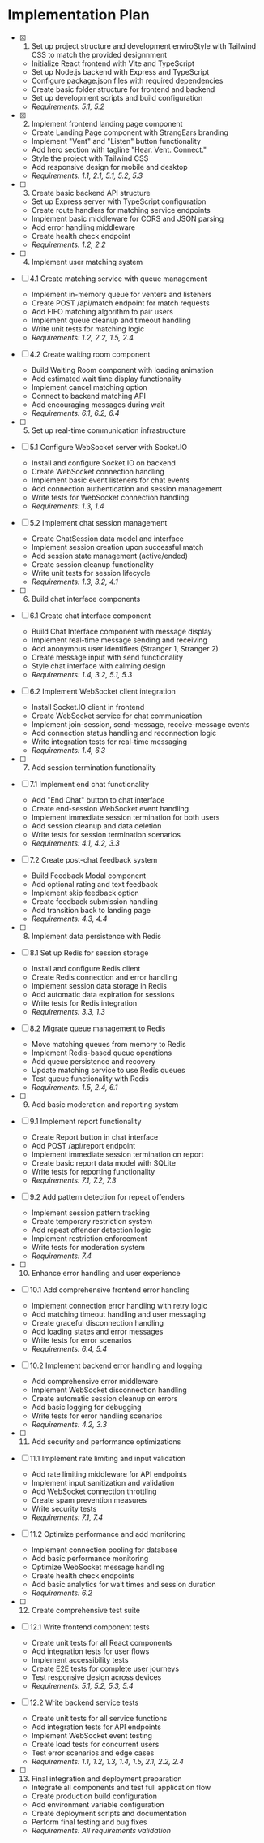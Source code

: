 # Implementation Plan

- [x] 1. Set up project structure and development enviroStyle with Tailwind CSS to match the provided designnment
  - Initialize React frontend with Vite and TypeScript
  - Set up Node.js backend with Express and TypeScript
  - Configure package.json files with required dependencies
  - Create basic folder structure for frontend and backend
  - Set up development scripts and build configuration
  - _Requirements: 5.1, 5.2_

- [x] 2. Implement frontend landing page component
  - Create Landing Page component with StrangEars branding
  - Implement "Vent" and "Listen" button functionality
  - Add hero section with tagline "Hear. Vent. Connect."
  - Style the project with Tailwind CSS
  - Add responsive design for mobile and desktop
  - _Requirements: 1.1, 2.1, 5.1, 5.2, 5.3_

- [ ] 3. Create basic backend API structure
  - Set up Express server with TypeScript configuration
  - Create route handlers for matching service endpoints
  - Implement basic middleware for CORS and JSON parsing
  - Add error handling middleware
  - Create health check endpoint
  - _Requirements: 1.2, 2.2_

- [ ] 4. Implement user matching system
- [ ] 4.1 Create matching service with queue management
  - Implement in-memory queue for venters and listeners
  - Create POST /api/match endpoint for match requests
  - Add FIFO matching algorithm to pair users
  - Implement queue cleanup and timeout handling
  - Write unit tests for matching logic
  - _Requirements: 1.2, 2.2, 1.5, 2.4_

- [ ] 4.2 Create waiting room component
  - Build Waiting Room component with loading animation
  - Add estimated wait time display functionality
  - Implement cancel matching option
  - Connect to backend matching API
  - Add encouraging messages during wait
  - _Requirements: 6.1, 6.2, 6.4_

- [ ] 5. Set up real-time communication infrastructure
- [ ] 5.1 Configure WebSocket server with Socket.IO
  - Install and configure Socket.IO on backend
  - Create WebSocket connection handling
  - Implement basic event listeners for chat events
  - Add connection authentication and session management
  - Write tests for WebSocket connection handling
  - _Requirements: 1.3, 1.4_

- [ ] 5.2 Implement chat session management
  - Create ChatSession data model and interface
  - Implement session creation upon successful match
  - Add session state management (active/ended)
  - Create session cleanup functionality
  - Write unit tests for session lifecycle
  - _Requirements: 1.3, 3.2, 4.1_

- [ ] 6. Build chat interface components
- [ ] 6.1 Create chat interface component
  - Build Chat Interface component with message display
  - Implement real-time message sending and receiving
  - Add anonymous user identifiers (Stranger 1, Stranger 2)
  - Create message input with send functionality
  - Style chat interface with calming design
  - _Requirements: 1.4, 3.2, 5.1, 5.3_

- [ ] 6.2 Implement WebSocket client integration
  - Install Socket.IO client in frontend
  - Create WebSocket service for chat communication
  - Implement join-session, send-message, receive-message events
  - Add connection status handling and reconnection logic
  - Write integration tests for real-time messaging
  - _Requirements: 1.4, 6.3_

- [ ] 7. Add session termination functionality
- [ ] 7.1 Implement end chat functionality
  - Add "End Chat" button to chat interface
  - Create end-session WebSocket event handling
  - Implement immediate session termination for both users
  - Add session cleanup and data deletion
  - Write tests for session termination scenarios
  - _Requirements: 4.1, 4.2, 3.3_

- [ ] 7.2 Create post-chat feedback system
  - Build Feedback Modal component
  - Add optional rating and text feedback
  - Implement skip feedback option
  - Create feedback submission handling
  - Add transition back to landing page
  - _Requirements: 4.3, 4.4_

- [ ] 8. Implement data persistence with Redis
- [ ] 8.1 Set up Redis for session storage
  - Install and configure Redis client
  - Create Redis connection and error handling
  - Implement session data storage in Redis
  - Add automatic data expiration for sessions
  - Write tests for Redis integration
  - _Requirements: 3.3, 1.3_

- [ ] 8.2 Migrate queue management to Redis
  - Move matching queues from memory to Redis
  - Implement Redis-based queue operations
  - Add queue persistence and recovery
  - Update matching service to use Redis queues
  - Test queue functionality with Redis
  - _Requirements: 1.5, 2.4, 6.1_

- [ ] 9. Add basic moderation and reporting system
- [ ] 9.1 Implement report functionality
  - Create Report button in chat interface
  - Add POST /api/report endpoint
  - Implement immediate session termination on report
  - Create basic report data model with SQLite
  - Write tests for reporting functionality
  - _Requirements: 7.1, 7.2, 7.3_

- [ ] 9.2 Add pattern detection for repeat offenders
  - Implement session pattern tracking
  - Create temporary restriction system
  - Add repeat offender detection logic
  - Implement restriction enforcement
  - Write tests for moderation system
  - _Requirements: 7.4_

- [ ] 10. Enhance error handling and user experience
- [ ] 10.1 Add comprehensive frontend error handling
  - Implement connection error handling with retry logic
  - Add matching timeout handling and user messaging
  - Create graceful disconnection handling
  - Add loading states and error messages
  - Write tests for error scenarios
  - _Requirements: 6.4, 5.4_

- [ ] 10.2 Implement backend error handling and logging
  - Add comprehensive error middleware
  - Implement WebSocket disconnection handling
  - Create automatic session cleanup on errors
  - Add basic logging for debugging
  - Write tests for error handling scenarios
  - _Requirements: 4.2, 3.3_

- [ ] 11. Add security and performance optimizations
- [ ] 11.1 Implement rate limiting and input validation
  - Add rate limiting middleware for API endpoints
  - Implement input sanitization and validation
  - Add WebSocket connection throttling
  - Create spam prevention measures
  - Write security tests
  - _Requirements: 7.1, 7.4_

- [ ] 11.2 Optimize performance and add monitoring
  - Implement connection pooling for database
  - Add basic performance monitoring
  - Optimize WebSocket message handling
  - Create health check endpoints
  - Add basic analytics for wait times and session duration
  - _Requirements: 6.2_

- [ ] 12. Create comprehensive test suite
- [ ] 12.1 Write frontend component tests
  - Create unit tests for all React components
  - Add integration tests for user flows
  - Implement accessibility tests
  - Create E2E tests for complete user journeys
  - Test responsive design across devices
  - _Requirements: 5.1, 5.2, 5.3, 5.4_

- [ ] 12.2 Write backend service tests
  - Create unit tests for all service functions
  - Add integration tests for API endpoints
  - Implement WebSocket event testing
  - Create load tests for concurrent users
  - Test error scenarios and edge cases
  - _Requirements: 1.1, 1.2, 1.3, 1.4, 1.5, 2.1, 2.2, 2.4_

- [ ] 13. Final integration and deployment preparation
  - Integrate all components and test full application flow
  - Create production build configuration
  - Add environment variable configuration
  - Create deployment scripts and documentation
  - Perform final testing and bug fixes
  - _Requirements: All requirements validation_